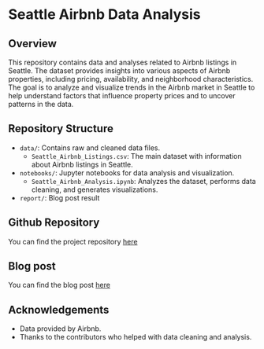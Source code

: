 
# Seattle Airbnb Data Analysis

## Overview

This repository contains data and analyses related to Airbnb listings in Seattle. The dataset provides insights into various aspects of Airbnb properties, including pricing, availability, and neighborhood characteristics. The goal is to analyze and visualize trends in the Airbnb market in Seattle to help understand factors that influence property prices and to uncover patterns in the data.

## Repository Structure

- `data/`: Contains raw and cleaned data files.
  - `Seattle_Airbnb_Listings.csv`: The main dataset with information about Airbnb listings in Seattle.
- `notebooks/`: Jupyter notebooks for data analysis and visualization.
  - `Seattle_Airbnb_Analysis.ipynb`: Analyzes the dataset, performs data cleaning, and generates visualizations.
- `report/`: Blog post result

## Github Repository

You can find the project repository [here](https://github.com/TienTran2706/Seattle-Airbnb-data)

## Blog post

You can find the blog post [here](https://github.com/TienTran2706/Seattle-Airbnb-data/blob/main/Seattle%20Airbnb%20blog%20post.pdf)

## Acknowledgements

- Data provided by Airbnb.
- Thanks to the contributors who helped with data cleaning and analysis.
